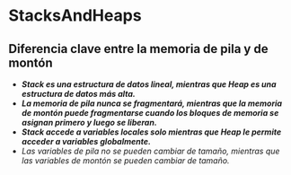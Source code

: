 # StacksAndHeaps

## Diferencia clave entre la memoria de pila y de montón

- **_Stack es una estructura de datos lineal, mientras que Heap es una estructura de datos más alta._**
- **_La memoria de pila nunca se fragmentará, mientras que la memoria de montón puede fragmentarse cuando los bloques de memoria se asignan primero y luego se liberan._**
- **_Stack accede a variables locales solo mientras que Heap le permite acceder a variables globalmente._**
- _Las variables de pila no se pueden cambiar de tamaño, mientras que las variables de montón se pueden cambiar de tamaño._
